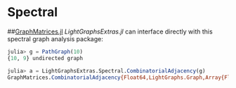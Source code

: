 # Spectral

##[GraphMatrices.jl](https://github.com/jpfairbanks/GraphMatrices.jl)
*LightGraphsExtras.jl* can interface directly with this spectral graph analysis
package:

```julia
julia> g = PathGraph(10)
{10, 9} undirected graph

julia> a = LightGraphsExtras.Spectral.CombinatorialAdjacency(g)
GraphMatrices.CombinatorialAdjacency{Float64,LightGraphs.Graph,Array{Float64,1}}({10, 9} undirected graph,[1.0,2.0,2.0,2.0,2.0,2.0,2.0,2.0,2.0,1.0])
```
